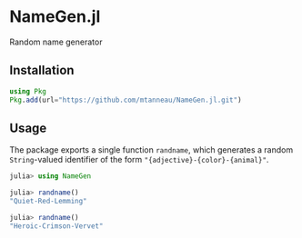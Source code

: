 # NameGen.jl
Random name generator

## Installation

```julia
using Pkg
Pkg.add(url="https://github.com/mtanneau/NameGen.jl.git")
```

## Usage

The package exports a single function `randname`, which generates a random `String`-valued identifier of the form
`"{adjective}-{color}-{animal}"`.

```julia
julia> using NameGen

julia> randname()
"Quiet-Red-Lemming"

julia> randname()
"Heroic-Crimson-Vervet"
```
